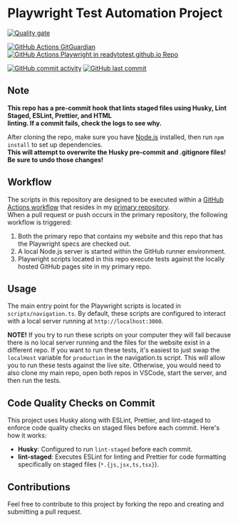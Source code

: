 # Playwright Test Automation Project

[![Quality gate](https://sonarcloud.io/api/project_badges/quality_gate?project=readytotest_test-playwright)](https://sonarcloud.io/summary/new_code?id=readytotest_test-playwright)

[![GitHub Actions GitGuardian](https://github.com/readytotest/test-playwright/actions/workflows/gitguardian.yml/badge.svg)](https://github.com/readytotest/test-playwright/actions/workflows/gitguardian.yml)
[![GitHub Actions Playwright in readytotest.github.io Repo](https://github.com/readytotest/readytotest.github.io/actions/workflows/playwright-mysite.yml/badge.svg)](https://github.com/readytotest/readytotest.github.io/actions/workflows/playwright-mysite.yml)

[![GitHub commit activity](https://img.shields.io/github/commit-activity/t/readytotest/test-playwright?style=social&color=%23FF69B4)](https://github.com/readytotest/test-playwright/commits/main/)
[![GitHub last commit](https://img.shields.io/github/last-commit/readytotest/test-playwright?style=social)](https://github.com/readytotest/test-playwright/commits/main/)

## Note

**This repo has a pre-commit hook that lints staged files using Husky, Lint Staged, ESLint, Prettier, and HTML
<br> linting. If a commit fails, check the logs to see why.**

After cloning the repo, make sure you have [Node.js](https://nodejs.org/) installed, then run `npm install` to set up dependencies.
<br>
**This will attempt to overwrite the Husky pre-commit and .gitignore files! Be sure to undo those changes!**

## Workflow

The scripts in this repository are designed to be executed within a [GitHub Actions workflow](https://github.com/readytotest/readytotest.github.io/blob/main/.github/workflows/playwright-mysite.yml) that resides in my [primary repository](https://github.com/readytotest/readytotest.github.io).
<br>
When a pull request or push occurs in the primary repository, the following workflow is triggered:

1. Both the primary repo that contains my website and this repo that has the Playwright specs are checked out.
2. A local Node.js server is started within the GitHub runner environment.
3. Playwright scripts located in this repo execute tests against the locally hosted GitHub pages site in my primary repo.

## Usage

The main entry point for the Playwright scripts is located in `scripts/navigation.ts`. By default, these scripts are configured to interact with a local server running at `http://localhost:3000`.

<b>NOTE!</b> If you try to run these scripts on your computer they will fail because there is no local server running and the files for the website exist in a different repo. If you want to run these tests, it's easiest to just swap the `localHost` variable for `production` in the navigation.ts script. This will allow you to run these tests against the live site. Otherwise, you would need to also clone my main repo, open both repos in VSCode, start the server, and then run the tests.

## Code Quality Checks on Commit

This project uses Husky along with ESLint, Prettier, and lint-staged to enforce code quality checks on staged files before each commit. Here's how it works:

- **Husky**: Configured to run `lint-staged` before each commit.
- **lint-staged**: Executes ESLint for linting and Prettier for code formatting specifically on staged files (`*.{js,jsx,ts,tsx}`).

## Contributions

Feel free to contribute to this project by forking the repo and creating and submitting a pull request.
